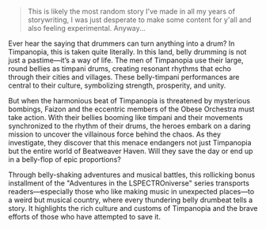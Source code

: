 > This is likely the most random story I've made in all my years of storywriting, I was just desperate to make some content for y'all and also feeling experimental. Anyway...

Ever hear the saying that drummers can turn anything into a drum? In Timpanopia, this is taken quite literally. In this land, belly drumming is not just a pastime—it’s a way of life. The men of Timpanopia use their large, round bellies as timpani drums, creating resonant rhythms that echo through their cities and villages. These belly-timpani performances are central to their culture, symbolizing strength, prosperity, and unity.

But when the harmonious beat of Timpanopia is threatened by mysterious bombings, Faizon and the eccentric members of the Obese Orchestra must take action. With their bellies booming like timpani and their movements synchronized to the rhythm of their drums, the heroes embark on a daring mission to uncover the villainous force behind the chaos. As they investigate, they discover that this menace endangers not just Timpanopia but the entire world of Beatweaver Haven. Will they save the day or end up in a belly-flop of epic proportions?

Through belly-shaking adventures and musical battles, this rollicking bonus installment of the "Adventures in the LSPECTROniverse" series transports readers—especially those who like making music in unexpected places—to a weird but musical country, where every thundering belly drumbeat tells a story. It highlights the rich culture and customs of Timpanopia and the brave efforts of those who have attempted to save it.
